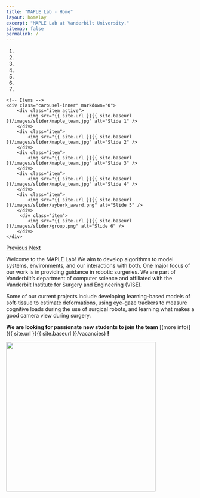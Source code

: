 ```yaml
---
title: "MAPLE Lab - Home"
layout: homelay
excerpt: "MAPLE Lab at Vanderbilt University."
sitemap: false
permalink: /
---
```


<div markdown="0" id="carousel" class="carousel slide" data-ride="carousel" data-interval="4000" data-pause="hover" >
    <!-- Menu -->
    <ol class="carousel-indicators">
        <li data-target="#carousel" data-slide-to="0" class="active"></li>
        <li data-target="#carousel" data-slide-to="1"></li>
        <li data-target="#carousel" data-slide-to="2"></li>
        <li data-target="#carousel" data-slide-to="3"></li>
        <li data-target="#carousel" data-slide-to="4"></li>
        <li data-target="#carousel" data-slide-to="5"></li>
        <li data-target="#carousel" data-slide-to="6"></li>
    </ol>

    <!-- Items -->
    <div class="carousel-inner" markdown="0">
        <div class="item active">
            <img src="{{ site.url }}{{ site.baseurl }}/images/slider/maple_team.jpg" alt="Slide 1" />
        </div>
        <div class="item">
            <img src="{{ site.url }}{{ site.baseurl }}/images/slider/maple_team.jpg" alt="Slide 2" />
        </div>
        <div class="item">
            <img src="{{ site.url }}{{ site.baseurl }}/images/slider/maple_team.jpg" alt="Slide 3" />
        </div>
        <div class="item">
            <img src="{{ site.url }}{{ site.baseurl }}/images/slider/maple_team.jpg" alt="Slide 4" />
        </div>
        <div class="item">
            <img src="{{ site.url }}{{ site.baseurl }}/images/slider/ayberk_award.png" alt="Slide 5" />
        </div>       
         <div class="item">
            <img src="{{ site.url }}{{ site.baseurl }}/images/slider/group.png" alt="Slide 6" />
        </div>
    </div>
  <a class="left carousel-control" href="#carousel" role="button" data-slide="prev">
    <span class="glyphicon glyphicon-chevron-left" aria-hidden="true"></span>
    <span class="sr-only">Previous</span>
  </a>
  <a class="right carousel-control" href="#carousel" role="button" data-slide="next">
    <span class="glyphicon glyphicon-chevron-right" aria-hidden="true"></span>
    <span class="sr-only">Next</span>
  </a>
</div>

Welcome to the MAPLE Lab! We aim to develop algorithms to model systems, environments, and our interactions with both. One major focus of our work is in providing guidance in robotic surgeries. We are part of Vanderbilt’s department of computer science and affiliated with the Vanderbilt Institute for Surgery and Engineering (VISE).

Some of our current projects include developing learning-based models of soft-tissue to estimate deformations, using eye-gaze trackers to measure cognitive loads during the use of surgical robots, and learning what makes a good camera view during surgery.

 **We are  looking for passionate new students to join the team** [(more info)]({{ site.url }}{{ site.baseurl }}/vacancies) **!**

<img src="{{ site.url }}{{ site.baseurl }}/images/logopic/long_logo.png" style="width: 400px">